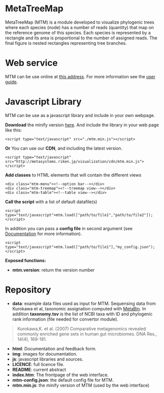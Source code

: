 # MetaTreeMap
MetaTreeMap (MTM) is a module developed to visualize phylogenic trees where each species (node) has a number of reads (quantity) that map on the reference genome of this species. Each species is represented by a rectangle and its area is proportional to the number of assigned reads. The final figure is nested rectangles representing tree branches.

# Web service
MTM can be use online at [this address](http://metasystems.riken.jp/visualization/treemap/index.htm).
For more information see the [user guide](http://metasystems.riken.jp/visualization/treemap/html/documentation.htm).

# Javascript Library
MTM can be use as a javascript library and include in your own webpage.

**Download** the minify version [here](http://metasystems.riken.jp/visualization/treemap/mtm.min.js). And include the library in your web page like this: 

```
<script type="text/javascript" src="./mtm.min.js"></script>
```

**Or** You can use our **CDN**, and including the latest version.

```
<script type="text/javascript" src="http://metasystems.riken.jp/visualization/cdn/mtm.min.js"></script>
```

**Add classes** to HTML elements that will contain the different views

```
<div class="mtm-menu"><!--option bar--></div>
<div class="mtm-treemap"><!--treemap view--></div>
<div class="mtm-table"><!--table view--></div>
```

**Call the script** with a list of default datafile(s)

```
<script type="text/javascript">mtm.load(["path/to/file1","path/to/file2"]);</script>
```

In addition you can pass a **config file** in second argument (see [Documentation](http://metasystems.riken.jp/visualization/treemap/html/documentation.htm#import-config) for more information).

```
<script type="text/javascript">mtm.load(["path/to/file1"],"my_config.json");</script>
```

**Exposed functions:**

* **mtm.version**: return the version number

# Repository

* **data**: example data files used as input for MTM. Sequensing data from Kurokawa et al, taxonomic assignation computed with [MetaBin](http://metabin.riken.jp/). In addition **taxonomy.tsv** is the list of NCBI taxa with ID and phylogenic rank information (file needed for convertor module).

> Kurokawa,K. et al. (2007) Comparative metagenomics revealed commonly enriched gene sets in human gut microbiomes. DNA Res., 14(4), 169-181. 

* **html**: Documentation and feedback form.
* **img**: images for documentation.
* **js**: javascript libraries and sources.
* **LICENCE**: full licence file.
* **README**: current abstract
* **index.htm**: The frontpage of the web interface.
* **mtm-config.json**: the default config file for MTM.
* **mtm.min.js**: the minify version of MTM (used by the web interface)
